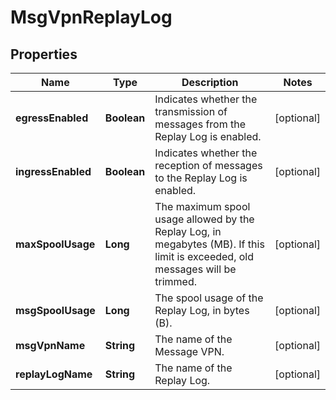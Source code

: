 
# MsgVpnReplayLog

## Properties
Name | Type | Description | Notes
------------ | ------------- | ------------- | -------------
**egressEnabled** | **Boolean** | Indicates whether the transmission of messages from the Replay Log is enabled. |  [optional]
**ingressEnabled** | **Boolean** | Indicates whether the reception of messages to the Replay Log is enabled. |  [optional]
**maxSpoolUsage** | **Long** | The maximum spool usage allowed by the Replay Log, in megabytes (MB). If this limit is exceeded, old messages will be trimmed. |  [optional]
**msgSpoolUsage** | **Long** | The spool usage of the Replay Log, in bytes (B). |  [optional]
**msgVpnName** | **String** | The name of the Message VPN. |  [optional]
**replayLogName** | **String** | The name of the Replay Log. |  [optional]



